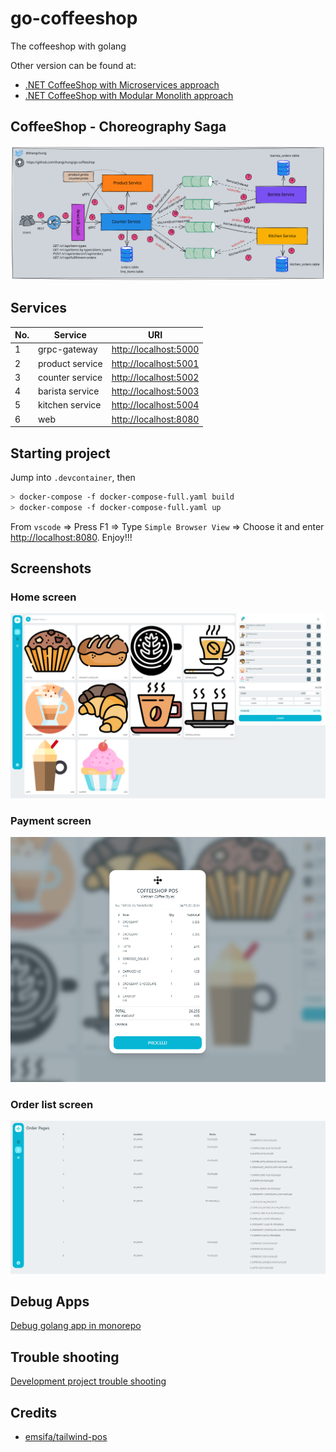# go-coffeeshop

The coffeeshop with golang

Other version can be found at:

- [.NET CoffeeShop with Microservices approach](https://github.com/thangchung/coffeeshop-on-nomad)
- [.NET CoffeeShop with Modular Monolith approach](https://github.com/thangchung/coffeeshop-modular)

## CoffeeShop - Choreography Saga

![](docs/coffeeshop-flow.svg)

## Services

No. | Service | URI
--- | --- | ---
1 | grpc-gateway | [http://localhost:5000](http://localhost:5000)
2 | product service | [http://localhost:5001](http://localhost:5001)
3 | counter service | [http://localhost:5002](http://localhost:5002)
4 | barista service | [http://localhost:5003](http://localhost:5003)
5 | kitchen service | [http://localhost:5004](http://localhost:5004)
6 | web | [http://localhost:8080](http://localhost:8080)

## Starting project

Jump into `.devcontainer`, then

```bash
> docker-compose -f docker-compose-full.yaml build
> docker-compose -f docker-compose-full.yaml up
```

From `vscode` => Press F1 => Type `Simple Browser View` => Choose it and enter [http://localhost:8080](http://localhost:8080).
Enjoy!!!

## Screenshots

### Home screen

![home_screen](docs/home_screen.png)

### Payment screen

![payment_screen](docs/payment_screen.png)

### Order list screen

![order_list_screen](docs/order_list_screen.png)

## Debug Apps

[Debug golang app in monorepo](https://github.com/thangchung/go-coffeeshop/wiki/Golang#debug-app-in-monorepo)

## Trouble shooting

[Development project trouble shooting](https://github.com/thangchung/go-coffeeshop/wiki#trouble-shooting)

## Credits

- [emsifa/tailwind-pos](https://github.com/emsifa/tailwind-pos)
